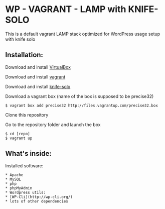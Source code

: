 WP - VAGRANT - LAMP with KNIFE-SOLO
====================================
This is a default vagrant LAMP stack optimized for WordPress usage setup with
knife solo

Installation:
-------------

Download and install [VirtualBox](http://www.virtualbox.org/)

Download and install [vagrant](http://vagrantup.com/)

Download and install [knife-solo](http://matschaffer.github.io/knife-solo/)

Download a vagrant box (name of the box is supposed to be precise32)

    $ vagrant box add precise32 http://files.vagrantup.com/precise32.box

Clone this repository

Go to the repository folder and launch the box

    $ cd [repo]
    $ vagrant up

What's inside:
--------------

Installed software:

    * Apache
    * MySQL
    * php
    * phpMyAdmin
    * Wordpress utils:
	* [WP-Cli](http://wp-cli.org/)
    * lots of other dependencies

